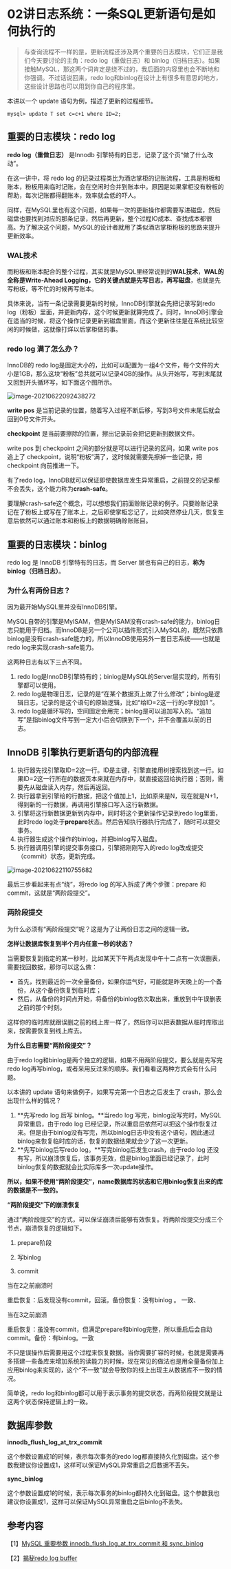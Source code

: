 # 02讲日志系统：一条SQL更新语句是如何执行的

> 与查询流程不一样的是，更新流程还涉及两个重要的日志模块，它们正是我们今天要讨论的主角：redo log（重做日志）和 binlog（归档日志）。如果接触MySQL，那这两个词肯定是绕不过的，我后面的内容里也会不断地和你强调。不过话说回来，redo log和binlog在设计上有很多有意思的地方，这些设计思路也可以用到你自己的程序里。

本讲以一个 update 语句为例，描述了更新的过程细节。

```mysql
mysql> update T set c=c+1 where ID=2;
```

## 重要的日志模块：redo log

**redo log（重做日志）** 是Innodb 引擎特有的日志，记录了这个页“做了什么改动”。

在这一讲中，将 redo log 的记录过程类比为酒店掌柜的记账流程，工具是粉板和账本，粉板用来临时记账，会在空闲时合并到账本中。原因是如果掌柜没有粉板的帮助，每次记账都得翻账本，效率就会低的吓人。

同样，在MySQL里也有这个问题，如果每一次的更新操作都需要写进磁盘，然后磁盘也要找到对应的那条记录，然后再更新，整个过程IO成本、查找成本都很高。为了解决这个问题，MySQL的设计者就用了类似酒店掌柜粉板的思路来提升更新效率。

### WAL技术

而粉板和账本配合的整个过程，其实就是MySQL里经常说到的**WAL技术**，**WAL的全称是Write-Ahead Logging，它的关键点就是先写日志，再写磁盘**，也就是先写粉板，等不忙的时候再写账本。

具体来说，当有一条记录需要更新的时候，InnoDB引擎就会先把记录写到redo log（粉板）里面，并更新内存，这个时候更新就算完成了。同时，InnoDB引擎会在适当的时候，将这个操作记录更新到磁盘里面，而这个更新往往是在系统比较空闲的时候做，这就像打烊以后掌柜做的事。

### redo log 满了怎么办？

InnoDB的 redo log是固定大小的，比如可以配置为一组4个文件，每个文件的大小是1GB，那么这块“粉板”总共就可以记录4GB的操作。从头开始写，写到末尾就又回到开头循环写，如下面这个图所示。

![image-20210622092438272](图片/image-20210622092438272.png)

**write pos** 是当前记录的位置，随着写入过程不断后移，写到3号文件末尾后就会回到0号文件开头。

**checkpoint** 是当前要擦除的位置，擦出记录前会把记更新到数据文件。

write pos 到 checkpoint 之间的部分就是可以进行记录的区间，如果 write pos 追上了 checkpoint，说明“粉板”满了，这时候就需要先擦掉一些记录，把 checkpoint 向前推进一下。

有了redo log，InnoDB就可以保证即使数据库发生异常重启，之前提交的记录都不会丢失，这个能力称为**crash-safe**。

要理解crash-safe这个概念，可以想想我们前面赊账记录的例子。只要赊账记录记在了粉板上或写在了账本上，之后即使掌柜忘记了，比如突然停业几天，恢复生意后依然可以通过账本和粉板上的数据明确赊账账目。

## 重要的日志模块：binlog

redo log 是 InnoDB 引擎特有的日志，而 Server 层也有自己的日志，**称为 binlog（归档日志）**。

### 为什么有两份日志？

因为最开始MySQL里并没有InnoDB引擎。

MySQL自带的引擎是MyISAM，但是MyISAM没有crash-safe的能力，binlog日志只能用于归档。而InnoDB是另一个公司以插件形式引入MySQL的，既然只依靠binlog是没有crash-safe能力的，所以InnoDB使用另外一套日志系统——也就是redo log来实现crash-safe能力。

这两种日志有以下三点不同。

1. redo log是InnoDB引擎特有的；binlog是MySQL的Server层实现的，所有引擎都可以使用。
2. redo log是物理日志，记录的是“在某个数据页上做了什么修改”；binlog是逻辑日志，记录的是这个语句的原始逻辑，比如“给ID=2这一行的c字段加1 ”。
3. redo log是循环写的，空间固定会用完；binlog是可以追加写入的。“追加写”是指binlog文件写到一定大小后会切换到下一个，并不会覆盖以前的日志。

## InnoDB 引擎执行更新语句的内部流程

1. 执行器先找引擎取ID=2这一行。ID是主键，引擎直接用树搜索找到这一行。如果ID=2这一行所在的数据页本来就在内存中，就直接返回给执行器；否则，需要先从磁盘读入内存，然后再返回。
2. 执行器拿到引擎给的行数据，把这个值加上1，比如原来是N，现在就是N+1，得到新的一行数据，再调用引擎接口写入这行新数据。
3. 引擎将这行新数据更新到内存中，同时将这个更新操作记录到redo log里面，此时redo log处于**prepare**状态。然后告知执行器执行完成了，随时可以提交事务。
4. 执行器生成这个操作的binlog，并把binlog写入磁盘。
5. 执行器调用引擎的提交事务接口，引擎把刚刚写入的redo log改成提交（commit）状态，更新完成。

![image-20210622110755682](图片/image-20210622110755682.png)

最后三步看起来有点“绕”，将redo log 的写入拆成了两个步骤：prepare 和 commit，这就是“两阶段提交”。

### 两阶段提交

为什么必须有“两阶段提交”呢？这是为了让两份日志之间的逻辑一致。

**怎样让数据库恢复到半个月内任意一秒的状态？**

当需要恢复到指定的某一秒时，比如某天下午两点发现中午十二点有一次误删表，需要找回数据，那你可以这么做：

- 首先，找到最近的一次全量备份，如果你运气好，可能就是昨天晚上的一个备份，从这个备份恢复到临时库；
- 然后，从备份的时间点开始，将备份的binlog依次取出来，重放到中午误删表之前的那个时刻。

这样你的临时库就跟误删之前的线上库一样了，然后你可以把表数据从临时库取出来，按需要恢复到线上库去。

**为什么日志需要“两阶段提交”？**

由于redo log和binlog是两个独立的逻辑，如果不用两阶段提交，要么就是先写完redo log再写binlog，或者采用反过来的顺序。我们看看这两种方式会有什么问题。

以本讲的 update 语句来做例子，如果写完第一个日志之后发生了 crash，那么会出现什么样的情况？

1. **先写redo log 后写 binlog。**当redo log 写完，binlog没写完时，MySQL异常重启，由于redo log 已经记录，所以重启后依然可以把这个操作恢复过来。但是由于binlog没有写完，所以binlog日志中没有这个语句，因此通过binlog来恢复临时库的话，恢复的数据结果就会少了这一次更新。
2. **先写binlog后写redo log。**写完binlog后发生crash，由于redo log 还没有写，所以崩溃恢复后，该事务无效，但是binlog里面已经记录了，此时binlog恢复的数据就会比实际库多一次update操作。

**所以，如果不使用“两阶段提交”，name数据库的状态和它用binlog恢复出来的库的数据是不一致的。**

**“两阶段提交”下的崩溃恢复**

通过“两阶段提交”的方式，可以保证崩溃后能够有效恢复。将两阶段提交分成三个节点，崩溃恢复的逻辑如下。

1. prepare阶段 

2. 写binlog 

3. commit

当在2之前崩溃时

重启恢复：后发现没有commit，回滚。备份恢复：没有binlog 。
一致、

当在3之前崩溃

重启恢复：虽没有commit，但满足prepare和binlog完整，所以重启后会自动commit。备份：有binlog。一致

不只是误操作后需要用这个过程来恢复数据。当你需要扩容的时候，也就是需要再多搭建一些备库来增加系统的读能力的时候，现在常见的做法也是用全量备份加上应用binlog来实现的，这个“不一致”就会导致你的线上出现主从数据库不一致的情况。

简单说，redo log和binlog都可以用于表示事务的提交状态，而两阶段提交就是让这两个状态保持逻辑上的一致。

## 数据库参数

**innodb_flush_log_at_trx_commit**

这个参数设置成1的时候，表示每次事务的redo log都直接持久化到磁盘。这个参数我建议你设置成1，这样可以保证MySQL异常重启之后数据不丢失。

**sync_binlog**

这个参数设置成1的时候，表示每次事务的binlog都持久化到磁盘。这个参数我也建议你设置成1，这样可以保证MySQL异常重启之后binlog不丢失。

## 参考内容

【1】[MySQL 重要参数 innodb_flush_log_at_trx_commit 和 sync_binlog](https://www.cnblogs.com/klvchen/p/10861850.html)

【2】[揭秘redo log buffer](https://blog.csdn.net/qq_37286668/article/details/111273956)